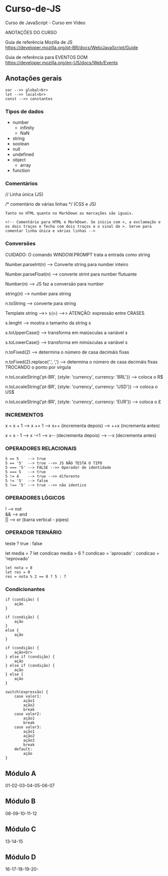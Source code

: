 # Curso-de-JS
Curso de JavaScript - Curso em Vídeo

ANOTAÇÕES DO CURSO

Guia de referência Mozilla de JS <br>
https://developer.mozilla.org/pt-BR/docs/Web/JavaScript/Guide

Guia de referência para EVENTOS DOM <br>
https://developer.mozilla.org/en-US/docs/Web/Events

## Anotações gerais

```
var -->> global<br>
let -->> local<br>
const -->> constantes
```
### Tipos de dados

* number
    * infinity
    * NaN
* string
* soolean
* null
* undefined
* object
    * array
* function

### Comentários

// Linha única (JS)

/* comentário de várias linhas */ (CSS e JS)

```
Tanto no HTML quanto no MarkDown as marcações são iguais. 

<!-- Comentário para HTML e MarkDown. Se inicia com <, a exclamação e os dois traços e fecha com dois traços e o sinal de >. Serve para comentar linha única e várias linhas -->
```
### Conversões

CUIDADO: O comando WINDOW.PROMPT trata a entrada como string

Number.parseInt(n) --> Converte string para number inteiro

Number.parseFloat(n) --> converte strint para number flutuante

Number(n) --> JS faz a conversão para number

string(n) --> number para string

n.toString --> converte para string

Template string -->> `${n}` -->> ATENÇÃO: expressão entre CRASES

s.lenght --> mostra o tamanho da string s

s.toUpperCase() --> transforma em maiúsculas a variável s

s.toLowerCase() --> transforma em minúsculas a variável s

n.toFixed(2) --> determina o número de casa decimáis fixas

n.toFixed(2).replace('.', ',') --> determina o número de casa decimáis fixas TROCANDO o ponto por vírgula

n.toLocaleString('pt-BR', {style: 'currency', currency: 'BRL'}) --> coloca o R$

n.toLocaleString('pt-BR', {style: 'currency', currency: 'USD'}) --> coloca o US$

n.toLocaleString('pt-BR', {style: 'currency', currency: 'EUR'}) --> coloca o £

### INCREMENTOS

x = x + 1 --> x += 1 --> x++ (incrementa depois) --> ++x (incrementa antes)

x = x - 1 --> x -=1 --> x-- (decrementa depois) --> --x (decrementa antes)

### OPERADORES RELACIONAIS

```
5 == 5    --> true
5 == '5'  --> true -->> JS NÃO TESTA O TIPO
5 === '5' --> FALSE -->> Operador de identidade
5 === 5   --> true
5 != 4    --> true -->> diferente
5 != '5'  --> false
5 !== '5' --> true -->> não identico
```
### OPERADORES LÓGICOS

!  --> not <br>
&& --> and <br>
|| --> or (barra vertical - pipes)<br>

### OPERADOR TERNÁRIO

teste ? true : false

let media = 7
let condicao
media > 6 ? condicao = 'aprovado' : condicao = 'reprovado'

```
let nota = 8
let res = 0
res = nota % 2 == 0 ? 5 : 7
```

### Condicionantes

```
if (condição) {
    ação
}

if (condição) {
    ação
}
else {
    ação
}

if (condição) {
    ação<br>
} else if (condição) {
    ação
} else if (condição) {
    ação
} else {
    ação
}

switch(expressão) {
    case valor1: 
        ação1
        ação2
        break
    case valor2:
        ação1
        break
    case valor3:
        ação1
        ação2
        ação3
        break
    default:
        ação
}
```

## Módulo A
01-02-03-04-05-06-07

## Módulo B
08-09-10-11-12

## Módulo C
13-14-15

## Módulo D
16-17-18-19-20-
